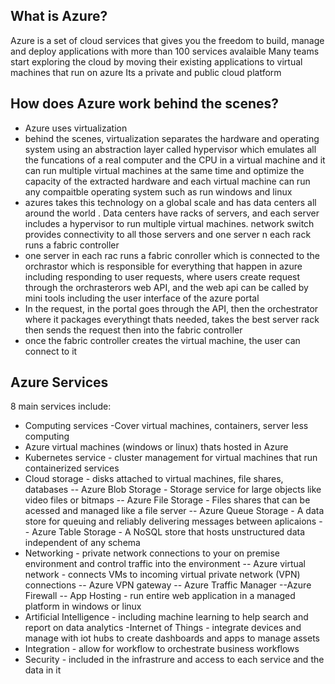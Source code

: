 ## What is Azure?
Azure is a set of cloud services that gives you the freedom to build, manage and deploy applications with more than 100 services avalaible
Many teams start exploring the cloud by moving their existing applications to virtual machines that run on azure 
Its a private and public cloud platform

## How does Azure work behind the scenes?
- Azure uses virtualization 
- behind the scenes, virtualization separates the hardware and operating system using an abstraction layer called hypervisor which  emulates all the funcations of a real computer and the CPU in a virtual machine and it can run multiple virtual machines at the same time and optimize the capacity of the extracted hardware and each virtual machine can run any compaitble operating system such as  run windows and linux 
- azures takes this technology on a global scale and has data centers all around the world . Data centers have racks of servers, and  each server includes a hypervisor to run multiple virtual machines.  network switch provides connectivity to all those servers and one server n each rack runs a fabric controller 
- one server in each rac runs a fabric conroller which is connected to the orchrastor which is responsible for everything that happen in azure including responding to user requests, where users create request through the orchrasterors web API, and the web api can be called by mini tools including the user interface of the azure portal  
- In the request, in the portal goes through the API, then the orchestrator where it packages everythingt thats needed, takes the best server rack then sends the request then into the fabric controller
- once the fabric controller creates the virtual machine, the user can connect to it 

## Azure Services
8 main services include:
- Computing services -Cover virtual machines, containers,  server less computing
- Azure virtual machines (windows or linux) thats hosted in Azure
- Kubernetes service - cluster management for virtual machines that run containerized services
- Cloud storage - disks attached to virtual machines, file shares, databases
-- Azure Blob Storage - Storage service for large objects like video files or bitmaps
-- Azure File Storage - Files shares that can be acessed and managed like a file server
-- Azure Queue Storage - A data store for queuing and reliably delivering messages between aplicaions
-- Azure Table Storage - A NoSQL store that hosts unstructured data independent of any schema
- Networking - private network connections to your on premise environment and control traffic into the environment
-- Azure virtual network - connects VMs to incoming virtual private network (VPN) connections
-- Azure VPN gateway 
-- Azure Traffic Manager
--Azure Firewall
-- App Hosting - run entire web application in a  managed platform in windows or linux
- Artificial Intelligence - including machine learning to help search and report on data analytics
-Internet of Things - integrate devices and manage with iot hubs to create dashboards and apps to manage assets
- Integration - allow for workflow to orchestrate business workflows
- Security - included in the infrastrure and access to each service and the data in it 
